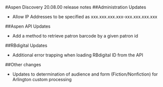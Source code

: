#Aspen Discovery 20.08.00 release notes
##Administration Updates
- Allow IP Addresses to be specified as xxx.xxx.xxx.xxx-xxx.xxx.xxx.xxx 

##Aspen API Updates
- Add a method to retrieve patron barcode by a given patron id

##RBdigital Updates
- Additional error trapping when loading RBdigital ID from the API

##Other changes
- Updates to determination of audience and form (Fiction/Nonfiction) for Arlington custom processing